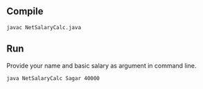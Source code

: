 ## Compile
```shell
javac NetSalaryCalc.java
```

## Run
Provide your name and basic salary as argument in command line. 
```shell
java NetSalaryCalc Sagar 40000
```